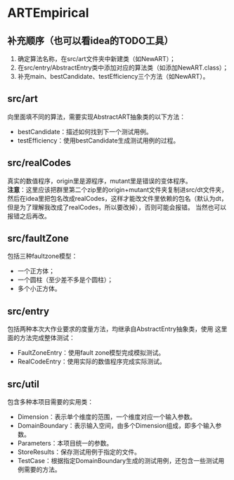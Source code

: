 # ARTEmpirical

## 补充顺序（也可以看idea的TODO工具）
1. 确定算法名称，在src/art文件夹中新建类（如NewART）；
2. 在src/entry/AbstractEntry类中添加对应的算法类（如添加NewART.class）；
3. 补充main、bestCandidate、testEfficiency三个方法（如NewART）。

## src/art
向里面填不同的算法，需要实现AbstractART抽象类的以下方法：
* bestCandidate：描述如何找到下一个测试用例。
* testEfficiency：使用bestCandidate生成测试用例的过程。

## src/realCodes
真实的数值程序，origin里是源程序，mutant里是错误的变体程序。
<br>
**注意**：这里应该把群里第二个zip里的origin+mutant文件夹复制进src/dt文件夹，然后在idea里把包名改成realCodes，这样才能改文件里依赖的包名（默认为dt，但是为了理解我改成了realCodes，所以要改掉），否则可能会报错。 当然也可以报错之后再改。

## src/faultZone
包括三种faultzone模型：
* 一个正方体；
* 一个圆柱（至少差不多是个圆柱）；
* 多个小正方体。

## src/entry
包括两种本次大作业要求的度量方法，均继承自AbstractEntry抽象类，使用
这里面的方法完成整体测试：
* FaultZoneEntry：使用fault zone模型完成模拟测试。
* RealCodeEntry：使用实际的数值程序完成实际测试。

## src/util
包含多种本项目需要的实用类：
* Dimension：表示单个维度的范围，一个维度对应一个输入参数。
* DomainBoundary：表示输入空间，由多个Dimension组成，即多个输入参数。
* Parameters：本项目统一的参数。
* StoreResults：保存测试用例于指定的文件。
* TestCase：根据指定DomainBoundary生成的测试用例，还包含一些测试用例需要的方法。